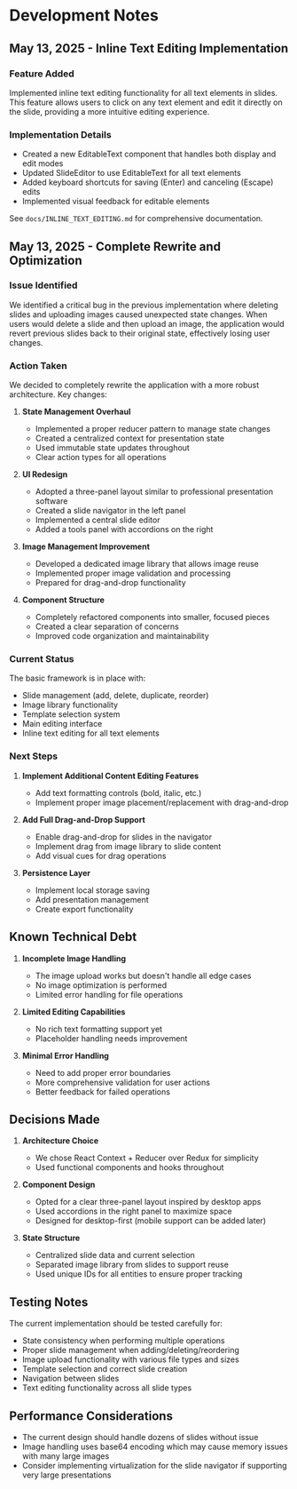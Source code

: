 # Development Notes

## May 13, 2025 - Inline Text Editing Implementation

### Feature Added
Implemented inline text editing functionality for all text elements in slides. This feature allows users to click on any text element and edit it directly on the slide, providing a more intuitive editing experience.

### Implementation Details
- Created a new EditableText component that handles both display and edit modes
- Updated SlideEditor to use EditableText for all text elements
- Added keyboard shortcuts for saving (Enter) and canceling (Escape) edits
- Implemented visual feedback for editable elements

See `docs/INLINE_TEXT_EDITING.md` for comprehensive documentation.

## May 13, 2025 - Complete Rewrite and Optimization

### Issue Identified
We identified a critical bug in the previous implementation where deleting slides and uploading images caused unexpected state changes. When users would delete a slide and then upload an image, the application would revert previous slides back to their original state, effectively losing user changes.

### Action Taken
We decided to completely rewrite the application with a more robust architecture. Key changes:

1. **State Management Overhaul**
   - Implemented a proper reducer pattern to manage state changes
   - Created a centralized context for presentation state
   - Used immutable state updates throughout
   - Clear action types for all operations

2. **UI Redesign**
   - Adopted a three-panel layout similar to professional presentation software
   - Created a slide navigator in the left panel
   - Implemented a central slide editor
   - Added a tools panel with accordions on the right

3. **Image Management Improvement**
   - Developed a dedicated image library that allows image reuse
   - Implemented proper image validation and processing
   - Prepared for drag-and-drop functionality

4. **Component Structure**
   - Completely refactored components into smaller, focused pieces
   - Created a clear separation of concerns
   - Improved code organization and maintainability

### Current Status
The basic framework is in place with:
- Slide management (add, delete, duplicate, reorder)
- Image library functionality
- Template selection system
- Main editing interface
- Inline text editing for all text elements

### Next Steps
1. **Implement Additional Content Editing Features**
   - Add text formatting controls (bold, italic, etc.)
   - Implement proper image placement/replacement with drag-and-drop

2. **Add Full Drag-and-Drop Support**
   - Enable drag-and-drop for slides in the navigator
   - Implement drag from image library to slide content
   - Add visual cues for drag operations

3. **Persistence Layer**
   - Implement local storage saving
   - Add presentation management
   - Create export functionality

## Known Technical Debt

1. **Incomplete Image Handling**
   - The image upload works but doesn't handle all edge cases
   - No image optimization is performed
   - Limited error handling for file operations

2. **Limited Editing Capabilities**
   - No rich text formatting support yet
   - Placeholder handling needs improvement

3. **Minimal Error Handling**
   - Need to add proper error boundaries
   - More comprehensive validation for user actions
   - Better feedback for failed operations

## Decisions Made

1. **Architecture Choice**
   - We chose React Context + Reducer over Redux for simplicity
   - Used functional components and hooks throughout

2. **Component Design**
   - Opted for a clear three-panel layout inspired by desktop apps
   - Used accordions in the right panel to maximize space
   - Designed for desktop-first (mobile support can be added later)

3. **State Structure**
   - Centralized slide data and current selection
   - Separated image library from slides to support reuse
   - Used unique IDs for all entities to ensure proper tracking

## Testing Notes

The current implementation should be tested carefully for:
- State consistency when performing multiple operations
- Proper slide management when adding/deleting/reordering
- Image upload functionality with various file types and sizes
- Template selection and correct slide creation
- Navigation between slides
- Text editing functionality across all slide types

## Performance Considerations

- The current design should handle dozens of slides without issue
- Image handling uses base64 encoding which may cause memory issues with many large images
- Consider implementing virtualization for the slide navigator if supporting very large presentations
